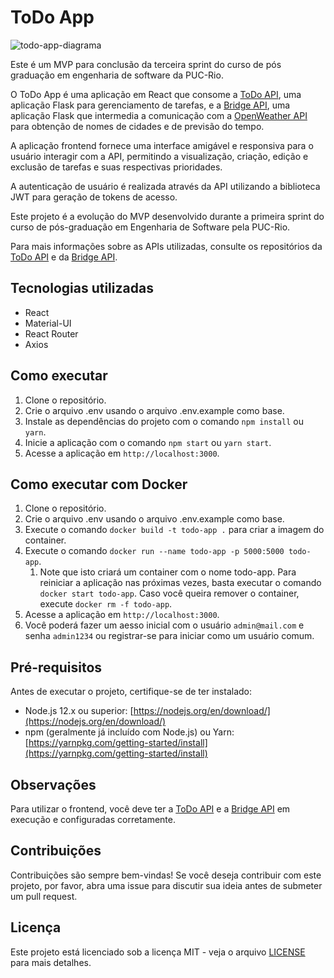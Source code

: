 # ToDo App
![todo-app-diagrama](https://github.com/BrunoBasstos/mvp3-app-todo/assets/5402439/b7c54257-0f9c-45bf-9ff8-808677f1af28)

Este é um MVP para conclusão da terceira sprint do curso de pós graduação em engenharia de software da PUC-Rio.

O ToDo App é uma aplicação em React que consome a [ToDo API](https://github.com/BrunoBasstos/mvp3-api-todo), uma aplicação Flask para gerenciamento de tarefas, e a
[Bridge API](https://github.com/BrunoBasstos/mvp3-api-bridge), uma aplicação Flask que intermedia a comunicação com a [OpenWeather API](http://openweathermap.org) para
obtenção de nomes de cidades e de previsão do tempo. 

A aplicação frontend fornece uma interface amigável e responsiva
para o usuário interagir com a API, permitindo a visualização, criação, edição e exclusão de tarefas e suas respectivas
prioridades.

A autenticação de usuário é realizada através da API utilizando a biblioteca JWT para geração de tokens de
acesso.

Este projeto é a evolução do MVP desenvolvido durante a primeira sprint do curso de pós-graduação em Engenharia de
Software pela PUC-Rio. 

Para mais informações sobre as APIs utilizadas, consulte os repositórios
da [ToDo API](https://github.com/seu_usuario/seu_repositorio_api) e da [Bridge API](https://github.com/BrunoBasstos/mvp3-api-bridge).

## Tecnologias utilizadas

- React
- Material-UI
- React Router
- Axios

## Como executar

1. Clone o repositório.
2. Crie o arquivo .env usando o arquivo .env.example como base. 
3. Instale as dependências do projeto com o comando `npm install` ou `yarn`.
4. Inicie a aplicação com o comando `npm start` ou `yarn start`.
5. Acesse a aplicação em `http://localhost:3000`.

## Como executar com Docker

1. Clone o repositório.
2. Crie o arquivo .env usando o arquivo .env.example como base.
3. Execute o comando `docker build -t todo-app .` para criar a imagem do container.
4. Execute o comando `docker run --name todo-app -p 5000:5000 todo-app`.
    1. Note que isto criará um container com o nome todo-app. Para reiniciar a aplicação nas próximas vezes, basta
       executar o comando `docker start todo-app`. Caso você queira remover o container,
       execute `docker rm -f todo-app`.
5. Acesse a aplicação em `http://localhost:3000`.
6. Você poderá fazer um aesso inicial com o usuário `admin@mail.com` e senha `admin1234` ou registrar-se para iniciar
   como um usuário comum.

## Pré-requisitos

Antes de executar o projeto, certifique-se de ter instalado:

- Node.js 12.x ou superior: [https://nodejs.org/en/download/](https://nodejs.org/en/download/)
- npm (geralmente já incluído com Node.js) ou
  Yarn: [https://yarnpkg.com/getting-started/install](https://yarnpkg.com/getting-started/install)

## Observações

Para utilizar o frontend, você deve ter a [ToDo API](https://github.com/BrunoBasstos/mvp3-api-todo) e a [Bridge API](https://github.com/BrunoBasstos/mvp3-api-bridge) em execução e
configuradas corretamente.

## Contribuições

Contribuições são sempre bem-vindas! Se você deseja contribuir com este projeto, por favor, abra uma issue para discutir
sua ideia antes de submeter um pull request.

## Licença

Este projeto está licenciado sob a licença MIT - veja o arquivo [LICENSE](LICENSE) para mais detalhes.
